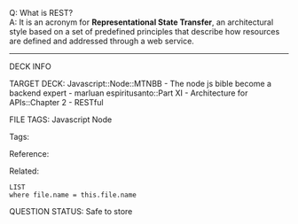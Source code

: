 Q: What is REST?  
A: It is an acronym for **Representational State Transfer**, an architectural style based on a set of predefined principles that describe how resources are defined and addressed through a web service.


---

DECK INFO

TARGET DECK: Javascript::Node::MTNBB - The node js bible become a backend expert - marluan espiritusanto::Part XI - Architecture for APIs::Chapter 2 - RESTful

FILE TAGS: Javascript Node

Tags:

Reference:

Related:

```dataview
LIST
where file.name = this.file.name
```

QUESTION STATUS: Safe to store